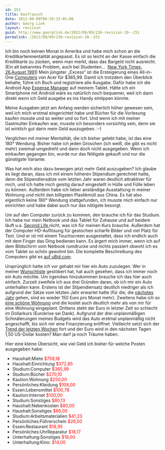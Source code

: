 ```yaml
---
id: 251
title: Kaufrausch
date: 2012-09-09T08:59:23-05:00
author: Georg Link
layout: revision
guid: http://www.georglink.de/2012/09/09/236-revision-10--251
permalink: /2012/09/09/236-revision-10--251
---
```

Ich bin noch keinen Monat in Amerika und habe mich schon an die Kreditkartenmentalität angepasst. Es ist so leicht an der Kasse einfach die Kreditkarte zu zücken, wenn man merkt, dass das Bargeld nicht ausreicht. (Ein alt bekanntes Problem, auch bei Studenten&#8230;  <a title="Kreditkarten für Studenten" href="http://www.nytimes.com/1991/08/26/us/using-credit-cards-students-learn-a-hard-lesson.html?pagewanted=all&src=pm" target="_blank">New York Times, 26.August 1991</a>) Mein jüngster „Excess“ ist die Ersteigerung eines All-in-One <a href="http://www.ubid.com/Actn/Cls/getArchPage.asp?AuctionID=603624228" target="_blank">Computers</a> von Acer für $365,99. Damit ich trotzdem den Überblick behalte, führe ich Buch und registriere alle Ausgabe. Dafür habe ich die Android App <a title="Expense Manager im Google Play Store" href="https://play.google.com/store/apps/details?id=com.expensemanager&feature=nav_result" target="_blank">Expense Manager</a> auf meinem Tablet. Hätte ich ein Smartphone mit Android wäre es natürlich noch bequemer, weil ich dann direkt wenn ich Geld ausgebe es ins Handy eintippen könnte.

Meine Ausgaben jetzt am Anfang werden sicherlich höher gewesen sein, weil ich mich erstmal eingerichtet habe und Bücher für die Vorlesung kaufen musste und so weiter und so fort. Und wenn ich mit meiner Gastmutter Einkaufen war, musste ich besonders vorsichtig sein, denn sie ist wirklich gut darin mein Geld auszugeben. :-)

Verglichen mit meiner Mentalität, die ich bisher gelebt habe, ist das eine 180° Wendung. Bisher habe ich jeden Groschen (ich weiß, die gibt es nicht mehr) zweimal umgedreht und dann doch nicht ausgegeben. Wenn ich einkaufen gegangen bin, wurde nur das Nötigste gekauft und nur die günstigste Variante.

Was hat mich also dazu bewogen jetzt mehr Geld auszugeben? Ich glaube es liegt daran, dass ich mit einem höheren Stipendium gerechnet hatte, denn die Stipendiensätze vom letzten Jahr waren deutlich attraktiver für mich, und ich hatte mich geistig darauf eingestellt in Hülle und Fülle leben zu können. Außerdem habe ich lieber anständige Ausstattung in meiner Wohnung und nicht den billigsten Plastikmüll aus China. Es hat also eigentlich keine 180° Wendung stattgefunden, ich musste mich einfach nur einrichten und habe dabei auch nur das nötigste besorgt.

Um auf den Computer zurück zu kommen, den brauche ich für das Studium. Ich habe nur mein Netbook und das Tablet für Zuhause und auf beidem läuft u.a. <a title="Systemanforderungen von Second Life" href="http://secondlife.com/support/system-requirements/?lang=de-DE" target="_blank">Second Life </a>nicht, was ich für meinen Kurs brauche. Außerdem hat der Computer HD-Auflösung für gestochen scharfe Bilder und viel Platz für Text. Und er ist mit einem Touchscreen ausgestattet, dass ich endlich auch mit dem Finger das Ding bedienen kann. Es ärgert mich immer, wenn ich auf dem Bildschirm vom Netbook rumdrucke und nichts passiert obwohl ich es vom Tablet so schön gewohnt bin. Die komplette Beschreibung des Computers gibt es <a title="Beschreibung meines neuen Computers" href="http://www.ubid.com/Actn/Cls/getArchPage.asp?AuctionID=603624228" target="_blank">auf uBid.com</a>.

Ursprünglich hatte ich vor gehabt mir hier ein Auto zuzulegen. Wer in meiner [Wunschliste](http://www.georglink.de/wunschliste "Wunschliste") gestöbert hat, hat auch gesehen, dass ich immer noch ein Auto möchte. Um irgendwo hinzukommen brauche ich das hier auch einfach. Zurzeit zweifele ich aus drei Gründen daran, ob ich mir ein Auto unterhalten kann. Erstens ist der Stipendiensatz deutlich niedriger als ich aufgrund der Sätze vom letzten Jahr erwartet hatte (für die, die <a title="Stipendiensätze " href="http://www.daad.de/imperia/md/content/hochschulen/isap/ausschreibung/7_f__rders__tze_nach_l__ndern_ab_13_14.pdf" target="_blank">nächstes Jahr</a> gehen, sind es wieder 150 Euro pro Monat mehr). Zweitens habe ich so [eine schöne Wohnung](http://www.georglink.de/2012/08/31/meine-zuhause-fur-das-naechste-jahr--117 "Meine Zuhause für das nächste Jahr") und die kostet auch deutlich mehr als von mir für eine Wohnung eingeplant. Drittens steht der Euro in letzter Zeit so schlecht im Dollarkurs (Eurokrise sei Dank). Aufgrund der drei unplanmäßigen Schmälerungen meines Budgets wird das Auto erstmal unplanmäßig nicht angeschafft, bis sich mir eine Finanzierung eröffnet. Vielleicht setzt sich der <a title="Entwicklung des Euro-Dollar Kurses" href="http://www.google.com/finance?q=EURUSD" target="_blank">Trend der letzten Wochen</a> fort und der Euro wird in den nächsten Tagen 1,50 US-Dollar kosten? Man darf ja noch Träume haben.

Hier eine kleine Übersicht, wie viel Geld ich bisher für welche Posten ausgegeben habe:

  * Haushalt:Miete <span style="color: #ff0000;">$756,18</span>
  * Haushalt:Einrichtung <span style="color: #ff0000;">$372,85</span>
  * Studium:Computer <span style="color: #ff0000;">$365,99</span>
  * Studium:Bücher <span style="color: #ff0000;">$270,10</span>
  * Kaution:Wohnung <span style="color: #ff0000;">$250,00</span>
  * Persönliches:Kleidung <span style="color: #ff0000;">$108,00</span>
  * Essen:Lebensmittel <span style="color: #ff0000;">$100,78</span>
  * Kaution:Internet <span style="color: #ff0000;">$100,00</span>
  * Studium:Sonstiges <span style="color: #ff0000;">$80,13</span>
  * Haushalt:Nebenkosten <span style="color: #ff0000;">$80,00</span>
  * Haushalt:Sonstiges <span style="color: #ff0000;">$66,00</span>
  * Studium:Arbeitsmaterialien <span style="color: #ff0000;">$41,23</span>
  * Persönliches:Führerschein <span style="color: #ff0000;">$26,50</span>
  * Essen:Restaurant <span style="color: #ff0000;">$18,95</span>
  * Persönliches:UhrReparatur <span style="color: #ff0000;">$18,17</span>
  * Unterhaltung:Sonstiges <span style="color: #ff0000;">$18,00</span>
  * Unterhaltung:Kino: <span style="color: #ff0000;">$14,00</span>